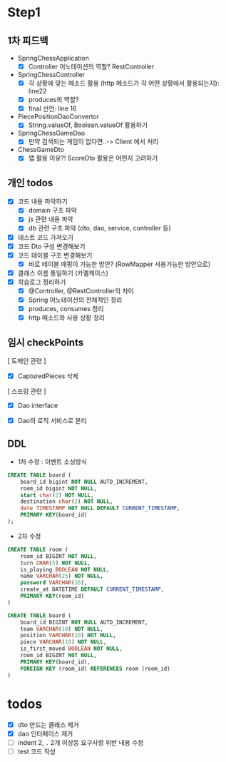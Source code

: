 # Step1 

## 1차 피드백
- SpringChessApplication
    - [x] Controller 어노테이션의 역할? RestController
    
- SpringChessController
    - [x] 각 상황에 맞는 메소드 활용 (http 메소드가 각 어떤 상황에서 활용되는지): line22
    - [x] produces의 역할?
    - [x] final 선언: line 16
    
- PiecePositionDaoConvertor
    - [x] String.valueOf, Boolean.valueOf 활용하기
    
- SpringChessGameDao
    - [x] 만약 검색되는 게임이 없다면..-> Client 에서 처리
    
- ChessGameDto
    - [x] 맵 활용 이유?! ScoreDto 활용은 어떤지 고려하기
    
## 개인 todos
- [x] 코드 내용 파악하기
    - [x] domain 구조 파악
    - [x] js 관련 내용 파악
    - [x] db 관련 구조 파악 (dto, dao, service, controller 등)
- [x] 테스트 코드 가져오기
- [x] 코드 Dto 구성 변경해보기
- [x] 코드 테이블 구조 변경해보기
    - [x] 바로 테이블 매핑이 가능한 방안? (RowMapper 사용가능한 방안으로)
- [x] 클래스 이름 통일하기 (카멜케이스) 
- [x] 학습로그 정리하기
    - [x] @Controller, @RestController의 차이
    - [x] Spring 어노테이션의 전체적인 정리
    - [x] produces, consumes 정리
    - [x] http 메소드와 사용 상황 정리

## 임시 checkPoints
[ 도메인 관련 ]
- [x] CapturedPieces 삭제

[ 스프링 관련 ]
- [x] Dao interface
- [x] Dao의 로직 서비스로 분리


## DDL
- 1차 수정 : 이벤트 소싱방식
```sql
CREATE TABLE board (
	board_id bigint NOT NULL AUTO_INCREMENT,
	room_id bigint NOT NULL,
	start char(2) NOT NULL,
	destination char(2) NOT NULL,
	date TIMESTAMP NOT NULL DEFAULT CURRENT_TIMESTAMP,
	PRIMARY KEY(board_id)	
);
```
- 2차 수정
```sql
CREATE TABLE room (
	room_id BIGINT NOT NULL,
	turn CHAR(5) NOT NULL,
	is_playing BOOLEAN NOT NULL,
	name VARCHAR(25) NOT NULL,
	password VARCHAR(16),
	create_at DATETIME DEFAULT CURRENT_TIMESTAMP,
	PRIMARY KEY(room_id)
)

CREATE TABLE board (
	board_id BIGINT NOT NULL AUTO_INCREMENT,
	team VARCHAR(10) NOT NULL,
	position VARCHAR(10) NOT NULL,
	piece VARCHAR(10) NOT NULL, 
	is_first_moved BOOLEAN NOT NULL,
	room_id BIGINT NOT NULL,
	PRIMARY KEY(board_id),
	FOREIGN KEY (room_id) REFERENCES room (room_id)
)
```

# todos
- [x] dto 만드는 클래스 제거
- [x] dao 인터페이스 제거
- [ ] indent 2, `.` 2개 이상등 요구사항 위반 내용 수정
- [ ] test 코드 작성